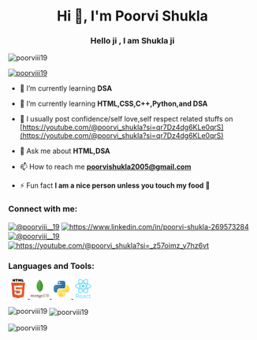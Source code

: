 <h1 align="center">Hi 👋, I'm Poorvi Shukla</h1>
<h3 align="center">Hello ji , I am Shukla ji</h3>

<p align="left"> <img src="https://komarev.com/ghpvc/?username=poorviii19&label=Profile%20views&color=0e75b6&style=flat" alt="poorviii19" /> </p>

<p align="left"> <a href="https://github.com/ryo-ma/github-profile-trophy"><img src="https://github-profile-trophy.vercel.app/?username=poorviii19" alt="poorviii19" /></a> </p>

- 🔭 I’m currently learning **DSA**

- 🌱 I’m currently learning **HTML,CSS,C++,Python,and DSA**

- 📝 I usually post confidence/self love,self respect related stuffs on [https://youtube.com/@poorvi_shukla?si=qr7Dz4dg6KLe0qrS](https://youtube.com/@poorvi_shukla?si=qr7Dz4dg6KLe0qrS)

- 💬 Ask me about **HTML,DSA**

- 📫 How to reach me **poorvishukla2005@gmail.com**

- ⚡ Fun fact **I am a nice person unless you touch my food 🍕**

<h3 align="left">Connect with me:</h3>
<p align="left">
<a href="https://twitter.com/@poorviii__19" target="blank"><img align="center" src="https://raw.githubusercontent.com/rahuldkjain/github-profile-readme-generator/master/src/images/icons/Social/twitter.svg" alt="@poorviii__19" height="30" width="40" /></a>
<a href="https://linkedin.com/in/https://www.linkedin.com/in/poorvi-shukla-269573284" target="blank"><img align="center" src="https://raw.githubusercontent.com/rahuldkjain/github-profile-readme-generator/master/src/images/icons/Social/linked-in-alt.svg" alt="https://www.linkedin.com/in/poorvi-shukla-269573284" height="30" width="40" /></a>
<a href="https://instagram.com/@poorviii__19" target="blank"><img align="center" src="https://raw.githubusercontent.com/rahuldkjain/github-profile-readme-generator/master/src/images/icons/Social/instagram.svg" alt="@poorviii__19" height="30" width="40" /></a>
<a href="https://www.youtube.com/c/https://youtube.com/@poorvi_shukla?si=_z57oimz_y7hz6vt" target="blank"><img align="center" src="https://raw.githubusercontent.com/rahuldkjain/github-profile-readme-generator/master/src/images/icons/Social/youtube.svg" alt="https://youtube.com/@poorvi_shukla?si=_z57oimz_y7hz6vt" height="30" width="40" /></a>
</p>

<h3 align="left">Languages and Tools:</h3>
<p align="left"> <a href="https://www.w3.org/html/" target="_blank" rel="noreferrer"> <img src="https://raw.githubusercontent.com/devicons/devicon/master/icons/html5/html5-original-wordmark.svg" alt="html5" width="40" height="40"/> </a> <a href="https://www.mongodb.com/" target="_blank" rel="noreferrer"> <img src="https://raw.githubusercontent.com/devicons/devicon/master/icons/mongodb/mongodb-original-wordmark.svg" alt="mongodb" width="40" height="40"/> </a> <a href="https://www.python.org" target="_blank" rel="noreferrer"> <img src="https://raw.githubusercontent.com/devicons/devicon/master/icons/python/python-original.svg" alt="python" width="40" height="40"/> </a> <a href="https://reactjs.org/" target="_blank" rel="noreferrer"> <img src="https://raw.githubusercontent.com/devicons/devicon/master/icons/react/react-original-wordmark.svg" alt="react" width="40" height="40"/> </a> </p>

<p><img align="left" src="https://github-readme-stats.vercel.app/api/top-langs?username=poorviii19&show_icons=true&locale=en&layout=compact" alt="poorviii19" /></p>

<p>&nbsp;<img align="center" src="https://github-readme-stats.vercel.app/api?username=poorviii19&show_icons=true&locale=en" alt="poorviii19" /></p>

<p><img align="center" src="https://github-readme-streak-stats.herokuapp.com/?user=poorviii19&" alt="poorviii19" /></p>
